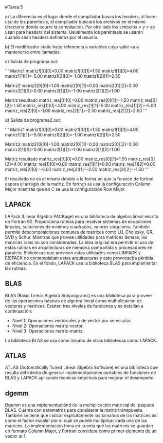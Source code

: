 #Tarea 5

a) La diferencia es el lugar donde el compilador busca los headers, al hacer uso de los parentesis, el compilador buscará los archivos en el mismo directorio donde ocurre la compilación. Por otro lado los símbolos < y > se usan para headers del sistema. Usualmente los paréntesis se usarán cuando sean headers definidos por el usuario.

b) El modificador static hace referencia a variables cuyo valor va a mantenerse entre llamadas.

c) Salida de programa.out:

'''
Matriz1
matriz1[0][0]=0.00  matriz1[0][1]=1.50
matriz1[1][0]=4.00  matriz1[1][1]=-5.00
matriz1[2][0]=-1.00 matriz1[2][1]=2.50

Matriz2
matriz2[0][0]=1.00  matriz2[0][1]=0.00  matriz2[0][2]=0.00
matriz2[1][0]=0.00  matriz2[1][1]=-1.00 matriz2[1][2]=1.00

Matriz resultado
matriz_res[0][0]=0.00   matriz_res[0][1]=-1.50  matriz_res[0][2]=1.50
matriz_res[1][0]=4.00   matriz_res[1][1]=5.00   matriz_res[1][2]=-5.00
matriz_res[2][0]=-1.00  matriz_res[2][1]=-2.50  matriz_res[2][2]=2.50
'''

d) Salida de programa2.out:

'''
Matriz1
matriz1[0][0]=0.00  matriz1[0][1]=1.50
matriz1[1][0]=4.00  matriz1[1][1]=-5.00
matriz1[2][0]=-1.00 matriz1[2][1]=2.50

Matriz2
matriz2[0][0]=1.00  matriz2[0][1]=0.00  matriz2[0][2]=0.00
matriz2[1][0]=0.00  matriz2[1][1]=-1.00 matriz2[1][2]=1.00

Matriz resultado
matriz_res[0][0]=0.00   matriz_res[0][1]=1.50   matriz_res[0][2]=4.00
matriz_res[1][0]=0.00   matriz_res[1][1]=0.00   matriz_res[1][2]=0.00
matriz_res[2][0]=-5.00  matriz_res[2][1]=-2.50  matriz_res[2][2]=-1.50
'''

El resultado no es el mismo debido a la forma en que la función de fortran espera el arreglo de la matriz. En fortran se usa la configuración Column Major mientras que en C se usa la configuración Row Major.

## LAPACK

LAPack (Linear Algebra PACKage) es una biblioteca de algebra lineal escrita en Fortran 90. Proporciona rutinas para resolver sistemas de ecuaciones lineales, soluciones de mínimos cuadrados, valores singulares. También permite descomposiciones comunes de matrices como LU, Cholesky, QR, SVD y Schur. Mientras que provee utilidades para matrices densas, las matrices ralas no son consideradas. La idea original era permitir el uso de estas rutinas en arquitecturas de memoria compartida y procesadores en paralelo. Bibliotecas que proveían estas utilidades como LINPACK y EISPACK no contemplaban estas arquitecturas y esto provocacba pérdida de eficiencia. En el fondo, LAPACK usa la biblioteca BLAS para implementar las rutinas.

## BLAS

BLAS (Basic Linear Algebra Subprograms) es una biblioteca para proveer de las operaciones básicas de algebra lineal como multiplicación de vectores y matrices. Existen tres niveles de funciones y se detallan a continuación:

- Nivel 1: Operaciones vectoriales y de vector por un escalar.
- Nivel 2: Operaciones matriz-vector.
- Nivel 3: Operaciones matriz-matriz.

La biblioteca BLAS se usa como insumo de otras bibliotecas como LAPACK.

## ATLAS

ATLAS (Automatically Tuned Linear Algebra Software) es una biblioteca que resulta del intento de generar implementaciones portables de funciones de BLAS y LAPACK aplicando técnicas empíricas para mejorar el desempeño.

## dgemm

Dgemm es una implementaciónd de la multiplicación matricial del paquete BLAS. Cuenta con parametros para considerar la matriz transpuesta. También se tiene que indicar explícitamente los tamaños de las matrices así como el factor escalar por el cual se puede multiplicar cada una de las matrices. La implementación toma en cuenta que las matrices se guardan en formato Column Major, y Fortran considera como primer elemento de un vector al 1.



